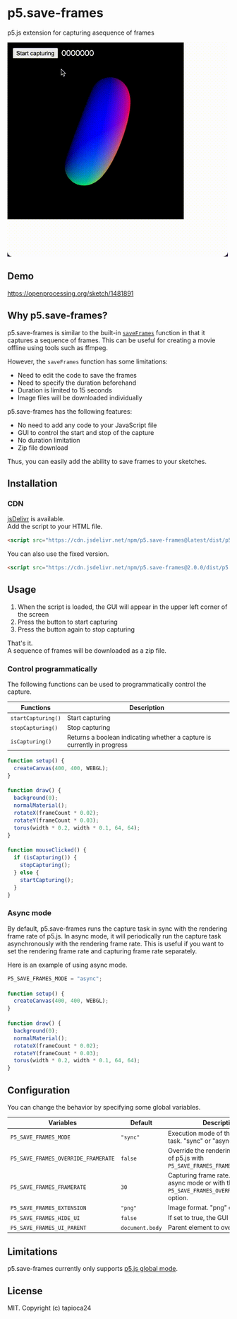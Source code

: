 # p5.save-frames

p5.js extension for capturing asequence of frames

![Demo](./example/demo.gif)
## Demo

https://openprocessing.org/sketch/1481891

## Why p5.save-frames?

p5.save-frames is similar to the built-in [`saveFrames`](https://p5js.org/reference/#/p5/saveFrames) function in that it captures a sequence of frames.
This can be useful for creating a movie offline using tools such as ffmpeg.

However, the `saveFrames` function has some limitations:

- Need to edit the code to save the frames
- Need to specify the duration beforehand
- Duration is limited to 15 seconds
- Image files will be downloaded individually

p5.save-frames has the following features:

- No need to add any code to your JavaScript file
- GUI to control the start and stop of the capture
- No duration limitation
- Zip file download

Thus, you can easily add the ability to save frames to your sketches.

## Installation

### CDN

[jsDelivr](https://www.jsdelivr.com/package/npm/p5.save-frames) is available.  
Add the script to your HTML file.

```html
<script src="https://cdn.jsdelivr.net/npm/p5.save-frames@latest/dist/p5.save-frames.umd.min.js"></script>
```

You can also use the fixed version.

```html
<script src="https://cdn.jsdelivr.net/npm/p5.save-frames@2.0.0/dist/p5.save-frames.umd.min.js"></script>
```

## Usage

1. When the script is loaded, the GUI will appear in the upper left corner of the screen
2. Press the button to start capturing
3. Press the button again to stop capturing

That's it.  
A sequence of frames will be downloaded as a zip file.

### Control programmatically

The following functions can be used to programmatically control the capture.

| Functions          | Description                                                             |
| ------------------ | ----------------------------------------------------------------------- |
| `startCapturing()` | Start capturing                                                         |
| `stopCapturing()`  | Stop capturing                                                          |
| `isCapturing()`    | Returns a boolean indicating whether a capture is currently in progress |

```js
function setup() {
  createCanvas(400, 400, WEBGL);
}

function draw() {
  background(0);
  normalMaterial();
  rotateX(frameCount * 0.02);
  rotateY(frameCount * 0.03);
  torus(width * 0.2, width * 0.1, 64, 64);
}

function mouseClicked() {
  if (isCapturing()) {
    stopCapturing();
  } else {
    startCapturing();
  }
}
```

### Async mode

By default, p5.save-frames runs the capture task in sync with the rendering frame rate of p5.js.
In async mode, it will periodically run the capture task asynchronously with the rendering frame rate.
This is useful if you want to set the rendering frame rate and capturing frame rate separately.

Here is an example of using async mode.

```js
P5_SAVE_FRAMES_MODE = "async";

function setup() {
  createCanvas(400, 400, WEBGL);
}

function draw() {
  background(0);
  normalMaterial();
  rotateX(frameCount * 0.02);
  rotateY(frameCount * 0.03);
  torus(width * 0.2, width * 0.1, 64, 64);
}
```

## Configuration

You can change the behavior by specifying some global variables.

| Variables                           | Default         | Description                                                                                      |
| ----------------------------------- | --------------- | ------------------------------------------------------------------------------------------------ |
| `P5_SAVE_FRAMES_MODE`               | `"sync"`        | Execution mode of the capture task. "sync" or "async"                                            |
| `P5_SAVE_FRAMES_OVERRIDE_FRAMERATE` | `false`         | Override the rendering frame rate of p5.js with `P5_SAVE_FRAMES_FRAMERATE`                       |
| `P5_SAVE_FRAMES_FRAMERATE`          | `30`            | Capturing frame rate. Used in async mode or with the `P5_SAVE_FRAMES_OVERRIDE_FRAMERATE` option. |
| `P5_SAVE_FRAMES_EXTENSION`          | `"png"`         | Image format. "png" or "jpg"                                                                     |
| `P5_SAVE_FRAMES_HIDE_UI`            | `false`         | If set to true, the GUI will be hidden                                                           |
| `P5_SAVE_FRAMES_UI_PARENT`          | `document.body` | Parent element to overlay the GUI                                                                |

## Limitations

p5.save-frames currently only supports [p5.js global mode](https://github.com/processing/p5.js/wiki/Global-and-instance-mode).

## License

MIT. Copyright (c) tapioca24
